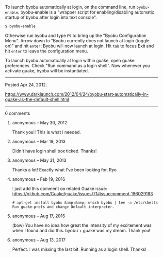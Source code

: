 To launch byobu automatically at login, on the command line, run `byobu-enable`. byobu-enable is a "wrapper script for enabling/disabling automatic startup of byobu after login into text console".

```bash
$ byobu-enable
```

Otherwise run byobu and type `F9` to bring up the "Byobu Configuration Menu". Arrow down to "Byobu currently does not launch at login (toggle on)" and hit `enter`. Byobu will now launch at login. Hit `tab` to focus Exit and hit `enter` to leave the configuration menu.

To launch byobu automatically at login within guake, open guake preferences. Check "Run command as a login shell". Now whenever you activate guake, byobu will be instantiated.

---

Posted Apr 24, 2012.

https://www.darklaunch.com/2012/04/24/byobu-start-automatically-in-guake-as-the-default-shell.html

---

6 comments

<ol><li><div>

anonymous &ndash; May 30, 2012<div>

Thank you!! This is what I needed.

</div></div></li><li><div>

anonymous &ndash; Mar 19, 2013<div>

Didn't have login shell box ticked. Thanks!

</div></div></li><li><div>

anonymous &ndash; May 31, 2013<div>

Thanks a lot!
Exactly what I've been looking for.
Ryo

</div></div></li><li><div>

anonymous &ndash; Feb 19, 2016<div>

I just add this comment on related Guake issue: <a href="https://github.com/Guake/guake/issues/71#issuecomment-186029163">https://github.com/Guake/guake/issues/71#issuecomment-186029163</a>

    # apt-get install byobu &amp;&amp; which byobu | tee -a /etc/shells
    Run guake-prefs and change Default interpreter.

</div></div></li><li><div>

anonymous &ndash; Aug 17, 2016<div>

(bow) You have no idea how great the intensity of my excitement was when I found and did this. byobu + guake was my dream. Thank you!

</div></div></li><li><div>

anonymous &ndash; Aug 13, 2017<div>

Perfect. I was missing the last bit. Running as a login shell. Thanks!

</div></div></li></ol>